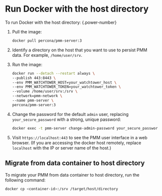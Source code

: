 
# Run Docker with the host directory

To run Docker with the host directory:
{.power-number}

1. Pull the image:

    ```sh
    docker pull percona/pmm-server:3
    ```

2. Identify a directory on the host that you want to use to persist PMM data. For example, `/home/user/srv`.

3. Run the image:

    ```sh
    docker run --detach --restart always \
    --publish 443:8443 \
    --env PMM_WATCHTOWER_HOST=your_watchtower_host \
    --env PMM_WATCHTOWER_TOKEN=your_watchtower_token \
    --volume /home/user/srv:/srv \
    --network=pmm-network \
    --name pmm-server \
    percona/pmm-server:3
    ```

4. Change the password for the default `admin` user, replacing `your_secure_password` with a strong, unique password:

    ```sh
    docker exec -t pmm-server change-admin-password your_secure_password
    ```

5. Visit `https://localhost:443` to see the PMM user interface in a web browser. (If you are accessing the docker host remotely, replace `localhost` with the IP or server name of the host.)

## Migrate from data container to host directory

To migrate your PMM from data container to host directory, run the following command:

```sh
docker cp <container-id>:/srv /target/host/directory
```
